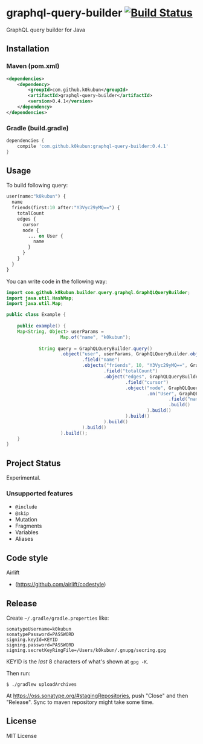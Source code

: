 # graphql-query-builder [![Build Status](https://travis-ci.org/k0kubun/graphql-query-builder.svg?branch=master)](https://travis-ci.org/k0kubun/graphql-query-builder)

GraphQL query builder for Java

## Installation

### Maven (pom.xml)

```xml
<dependencies>
    <dependency>
        <groupId>com.github.k0kubun</groupId>
        <artifactId>graphql-query-builder</artifactId>
        <version>0.4.1</version>
    </dependency>
</dependencies>
```

### Gradle (build.gradle)

```groovy
dependencies {
    compile 'com.github.k0kubun:graphql-query-builder:0.4.1'
}
```

## Usage

To build following query:

```graphql
user(name:"k0kubun") {
  name
  friends(first:10 after:"Y3Vyc29yMQ==") {
    totalCount
    edges {
      cursor
      node {
        ... on User {
          name
        }
      }
    }
  }
}
```

You can write code in the following way:

```java
import com.github.k0kubun.builder.query.graphql.GraphQLQueryBuilder;
import java.util.HashMap;
import java.util.Map;

public class Example {
    
    public example() {
    Map<String, Object> userParams =
                    Map.of("name", "k0kubun");
    
            String query = GraphQLQueryBuilder.query()
                    .object("user", userParams, GraphQLQueryBuilder.object()
                            .field("name")
                            .objects("friends", 10, "Y3Vyc29yMQ==", GraphQLQueryBuilder.object()
                                    .field("totalCount")
                                    .object("edges", GraphQLQueryBuilder.object()
                                            .field("cursor")
                                            .object("node", GraphQLQueryBuilder.object()
                                                    .on("User", GraphQLQueryBuilder.object()
                                                            .field("name")
                                                            .build()
                                                    ).build()
                                            ).build()
                                    ).build()
                            ).build()
                    ).build();
    }
}
```

## Project Status

Experimental.

### Unsupported features

- `@include`
- `@skip`
- Mutation
- Fragments
- Variables
- Aliases

## Code style

Airlift 
* (https://github.com/airlift/codestyle)

## Release

Create `~/.gradle/gradle.properties` like:

```
sonatypeUsername=k0kubun
sonatypePassword=PASSWORD
signing.keyId=KEYID
signing.password=PASSWORD
signing.secretKeyRingFile=/Users/k0kubun/.gnupg/secring.gpg
```

KEYID is the _last_ 8 characters of what's shown at `gpg -K`.

Then run:

```
$ ./gradlew uploadArchives
```

At https://oss.sonatype.org/#stagingRepositories, push "Close" and then "Release".
Sync to maven repository might take some time.

## License

MIT License
